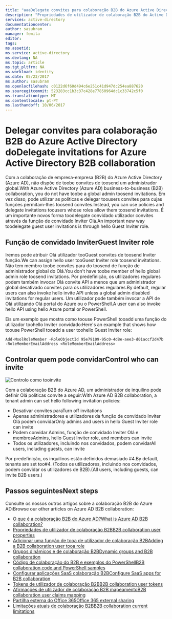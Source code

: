 ```yaml
---
title: "aaaDelegate convites para colaboração B2B do Azure Active Directory do | Microsoft Docs"
description: "Propriedades de utilizador de colaboração B2B do Active Directory do Azure são configuráveis"
services: active-directory
documentationcenter: 
author: sasubram
manager: femila
editor: 
tags: 
ms.assetid: 
ms.service: active-directory
ms.devlang: NA
ms.topic: article
ms.tgt_pltfrm: NA
ms.workload: identity
ms.date: 05/23/2017
ms.author: sasubram
ms.openlocfilehash: c0122d6f60d494c6e251c41d947dc254ea887620
ms.sourcegitcommit: 523283cc1b3c37c428e77850964dc1c33742c5f0
ms.translationtype: MT
ms.contentlocale: pt-PT
ms.lasthandoff: 10/06/2017
---
```

# <a name="delegate-invitations-for-azure-active-directory-b2b-collaboration"></a><span data-ttu-id="f6d24-103">Delegar convites para colaboração B2B do Azure Active Directory do</span><span class="sxs-lookup"><span data-stu-id="f6d24-103">Delegate invitations for Azure Active Directory B2B collaboration</span></span>

<span data-ttu-id="f6d24-104">Com a colaboração de empresa-empresa (B2B) do Azure Active Directory (Azure AD), não dispõe de toobe convites de toosend um administrador global.</span><span class="sxs-lookup"><span data-stu-id="f6d24-104">With Azure Active Directory (Azure AD) business-to-business (B2B) collaboration, you do not have toobe a global admin toosend invitations.</span></span> <span data-ttu-id="f6d24-105">Em vez disso, pode utilizar as políticas e delegar toousers convites para cujas funções permitam-lhes toosend convites.</span><span class="sxs-lookup"><span data-stu-id="f6d24-105">Instead, you can use policies and delegate invitations toousers whose roles allow them toosend invitations.</span></span> <span data-ttu-id="f6d24-106">É um importante novos forma toodelegate convidado utilizador convites através da função de convidado Inviter Olá.</span><span class="sxs-lookup"><span data-stu-id="f6d24-106">An important new way toodelegate guest user invitations is through hello Guest Inviter role.</span></span>

## <a name="guest-inviter-role"></a><span data-ttu-id="f6d24-107">Função de convidado Inviter</span><span class="sxs-lookup"><span data-stu-id="f6d24-107">Guest Inviter role</span></span>
<span data-ttu-id="f6d24-108">Iremos pode atribuir Olá utilizador tooGuest convites de toosend Inviter função.</span><span class="sxs-lookup"><span data-stu-id="f6d24-108">We can assign hello user tooGuest Inviter role toosend invitations.</span></span> <span data-ttu-id="f6d24-109">Não tem membro toobe convites para do toosend de função de administrador global do Olá.</span><span class="sxs-lookup"><span data-stu-id="f6d24-109">You don't have toobe member of hello global admin role toosend invitations.</span></span> <span data-ttu-id="f6d24-110">Por predefinição, os utilizadores regulares podem também invocar Olá convite API a menos que um administrador global desativado convites para os utilizadores regulares.</span><span class="sxs-lookup"><span data-stu-id="f6d24-110">By default, regular users can also invoke hello invite API unless a global admin disabled invitations for regular users.</span></span> <span data-ttu-id="f6d24-111">Um utilizador pode também invocar a API de Olá utilizando Olá portal do Azure ou o PowerShell.</span><span class="sxs-lookup"><span data-stu-id="f6d24-111">A user can also invoke hello API using hello Azure portal or PowerShell.</span></span>

<span data-ttu-id="f6d24-112">Eis um exemplo que mostra como toouse PowerShell tooadd uma função do utilizador toohello Inviter convidado:</span><span class="sxs-lookup"><span data-stu-id="f6d24-112">Here's an example that shows how toouse PowerShell tooadd a user toohello Guest Inviter role:</span></span>

```
Add-MsolRoleMember -RoleObjectId 95e79109-95c0-4d8e-aee3-d01accf2d47b -RoleMemberEmailAddress <RoleMemberEmailAddress>
```

## <a name="control-who-can-invite"></a><span data-ttu-id="f6d24-113">Controlar quem pode convidar</span><span class="sxs-lookup"><span data-stu-id="f6d24-113">Control who can invite</span></span>

![Controlo como tooinvite](media/active-directory-b2b-delegate-invitations/control-who-to-invite.png)

<span data-ttu-id="f6d24-115">Com a colaboração B2B do Azure AD, um administrador de inquilino pode definir Olá políticas convite a seguir:</span><span class="sxs-lookup"><span data-stu-id="f6d24-115">With Azure AD B2B collaboration, a tenant admin can set hello following invitation policies:</span></span>

- <span data-ttu-id="f6d24-116">Desativar convites para</span><span class="sxs-lookup"><span data-stu-id="f6d24-116">Turn off invitations</span></span>
- <span data-ttu-id="f6d24-117">Apenas administradores e utilizadores da função de convidado Inviter Olá podem convidar</span><span class="sxs-lookup"><span data-stu-id="f6d24-117">Only admins and users in hello Guest Inviter role can invite</span></span>
- <span data-ttu-id="f6d24-118">Podem convidar Admins, função de convidado Inviter Olá e membros</span><span class="sxs-lookup"><span data-stu-id="f6d24-118">Admins, hello Guest Inviter role, and members can invite</span></span>
- <span data-ttu-id="f6d24-119">Todos os utilizadores, incluindo nos convidados, podem convidar</span><span class="sxs-lookup"><span data-stu-id="f6d24-119">All users, including guests, can invite</span></span>

<span data-ttu-id="f6d24-120">Por predefinição, os inquilinos estão definidos demasiado #4.</span><span class="sxs-lookup"><span data-stu-id="f6d24-120">By default, tenants are set too#4.</span></span> <span data-ttu-id="f6d24-121">(Todos os utilizadores, incluindo nos convidados, podem convidar os utilizadores de B2B).</span><span class="sxs-lookup"><span data-stu-id="f6d24-121">(All users, including guests, can invite B2B users.)</span></span>

## <a name="next-steps"></a><span data-ttu-id="f6d24-122">Passos seguintes</span><span class="sxs-lookup"><span data-stu-id="f6d24-122">Next steps</span></span>

<span data-ttu-id="f6d24-123">Consulte os nossos outros artigos sobre a colaboração B2B do Azure AD:</span><span class="sxs-lookup"><span data-stu-id="f6d24-123">Browse our other articles on Azure AD B2B collaboration:</span></span>

* [<span data-ttu-id="f6d24-124">O que é a colaboração B2B do Azure AD?</span><span class="sxs-lookup"><span data-stu-id="f6d24-124">What is Azure AD B2B collaboration?</span></span>](active-directory-b2b-what-is-azure-ad-b2b.md)
* [<span data-ttu-id="f6d24-125">Propriedades de utilizador de colaboração B2B</span><span class="sxs-lookup"><span data-stu-id="f6d24-125">B2B collaboration user properties</span></span>](active-directory-b2b-user-properties.md)
* [<span data-ttu-id="f6d24-126">Adicionar uma função de tooa de utilizador de colaboração B2B</span><span class="sxs-lookup"><span data-stu-id="f6d24-126">Adding a B2B collaboration user tooa role</span></span>](active-directory-b2b-add-guest-to-role.md)
* [<span data-ttu-id="f6d24-127">Grupos dinâmicos e de colaboração B2B</span><span class="sxs-lookup"><span data-stu-id="f6d24-127">Dynamic groups and B2B collaboration</span></span>](active-directory-b2b-dynamic-groups.md)
* [<span data-ttu-id="f6d24-128">Código de colaboração do B2B e exemplos do PowerShell</span><span class="sxs-lookup"><span data-stu-id="f6d24-128">B2B collaboration code and PowerShell samples</span></span>](active-directory-b2b-code-samples.md)
* [<span data-ttu-id="f6d24-129">Configurar aplicações SaaS colaboração B2B</span><span class="sxs-lookup"><span data-stu-id="f6d24-129">Configure SaaS apps for B2B collaboration</span></span>](active-directory-b2b-configure-saas-apps.md)
* [<span data-ttu-id="f6d24-130">Tokens de utilizador de colaboração B2B</span><span class="sxs-lookup"><span data-stu-id="f6d24-130">B2B collaboration user tokens</span></span>](active-directory-b2b-user-token.md)
* [<span data-ttu-id="f6d24-131">Afirmações de utilizador de colaboração B2B mapeamento</span><span class="sxs-lookup"><span data-stu-id="f6d24-131">B2B collaboration user claims mapping</span></span>](active-directory-b2b-claims-mapping.md)
* [<span data-ttu-id="f6d24-132">Partilha externa do Office 365</span><span class="sxs-lookup"><span data-stu-id="f6d24-132">Office 365 external sharing</span></span>](active-directory-b2b-o365-external-user.md)
* [<span data-ttu-id="f6d24-133">Limitações atuais de colaboração B2B</span><span class="sxs-lookup"><span data-stu-id="f6d24-133">B2B collaboration current limitations</span></span>](active-directory-b2b-current-limitations.md)
